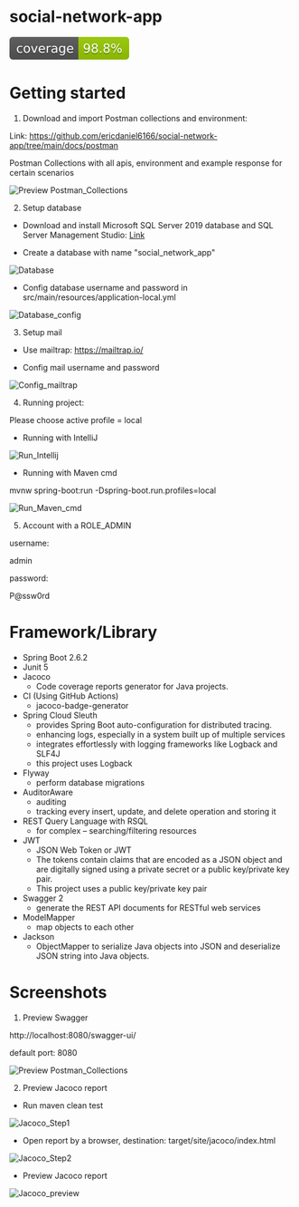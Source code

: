 # social-network-app

![Coverage](.github/badges/jacoco.svg)

# Getting started

1. Download and import Postman collections and environment: 

Link: https://github.com/ericdaniel6166/social-network-app/tree/main/docs/postman

Postman Collections with all apis, environment and example response for certain scenarios

![Preview Postman_Collections](https://github.com/ericdaniel6166/social-network-app/blob/main/docs/images/Preview_Postman_collections.png)

2. Setup database

- Download and install Microsoft SQL Server 2019 database and SQL Server Management Studio: [Link](https://youtu.be/QsXWszvjMBM)

- Create a database with name "social_network_app" 

![Database](https://github.com/ericdaniel6166/social-network-app/blob/main/docs/images/database.png)

- Config database username and password in src/main/resources/application-local.yml

![Database_config](https://github.com/ericdaniel6166/social-network-app/blob/main/docs/images/database_config.png)

3. Setup mail

- Use mailtrap: https://mailtrap.io/

- Config mail username and password

![Config_mailtrap](https://github.com/ericdaniel6166/social-network-app/blob/main/docs/images/config_mailtrap.png)

4. Running project: 

Please choose active profile = local

- Running with IntelliJ

![Run_Intellij](https://github.com/ericdaniel6166/social-network-app/blob/main/docs/images/run_intellij.png)

- Running with Maven cmd 

mvnw spring-boot:run -Dspring-boot.run.profiles=local

![Run_Maven_cmd](https://github.com/ericdaniel6166/social-network-app/blob/main/docs/images/run_maven_cmd.png)

5. Account with a ROLE_ADMIN

username: 

admin

password:
 
P@ssw0rd

# Framework/Library

- Spring Boot 2.6.2
- Junit 5
- Jacoco 
    - Code coverage reports generator for Java projects.
- CI (Using GitHub Actions)
    - jacoco-badge-generator
- Spring Cloud Sleuth
    - provides Spring Boot auto-configuration for distributed tracing.
    - enhancing logs, especially in a system built up of multiple services
    - integrates effortlessly with logging frameworks like Logback and SLF4J
    - this project uses Logback
- Flyway
    - perform database migrations
- AuditorAware 
    - auditing
    - tracking every insert, update, and delete operation and storing it
- REST Query Language with RSQL
    - for complex – searching/filtering resources
- JWT
    - JSON Web Token or JWT
    - The tokens contain claims that are encoded as a JSON object and are digitally signed using a private secret or a public key/private key pair.
    - This project uses a public key/private key pair
- Swagger 2
    - generate the REST API documents for RESTful web services
- ModelMapper
    - map objects to each other
- Jackson 
    - ObjectMapper to serialize Java objects into JSON and deserialize JSON string into Java objects.





# Screenshots
1. Preview Swagger

http://localhost:8080/swagger-ui/

default port: 8080

![Preview Postman_Collections](https://github.com/ericdaniel6166/social-network-app/blob/main/docs/images/Preview_Swagger.png)

2. Preview Jacoco report

- Run maven clean test

![Jacoco_Step1](https://github.com/ericdaniel6166/social-network-app/blob/main/docs/images/jacoco_step1.png)

- Open report by a browser, destination: target/site/jacoco/index.html

![Jacoco_Step2](https://github.com/ericdaniel6166/social-network-app/blob/main/docs/images/jacoco_step2.png)

- Preview Jacoco report

![Jacoco_preview](https://github.com/ericdaniel6166/social-network-app/blob/main/docs/images/jacoco_preview.png)